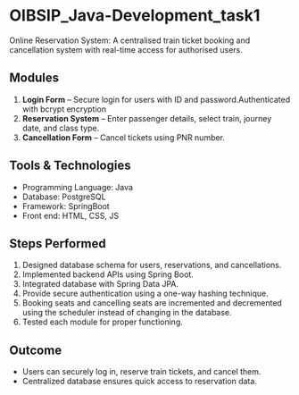 # OIBSIP_Java-Development_task1
Online Reservation System:
A centralised train ticket booking and cancellation system with real-time access for authorised users.

## Modules
1. **Login Form** – Secure login for users with ID and password.Authenticated with bcrypt encryption
2. **Reservation System** – Enter passenger details, select train, journey date, and class type.
3. **Cancellation Form** – Cancel tickets using PNR number.

## Tools & Technologies
- Programming Language: Java
- Database: PostgreSQL
-  Framework: SpringBoot
-  Front end: HTML, CSS, JS 

  ## Steps Performed
1. Designed database schema for users, reservations, and cancellations.
2. Implemented backend APIs using Spring Boot.
3. Integrated database with Spring Data JPA.
4. Provide secure authentication using a one-way hashing technique.
5. Booking seats and cancelling seats are incremented and decremented using the scheduler instead of changing in the database.
6. Tested each module for proper functioning.

## Outcome
- Users can securely log in, reserve train tickets, and cancel them.
- Centralized database ensures quick access to reservation data.
